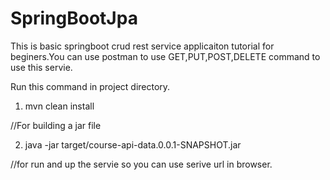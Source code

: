 # SpringBootJpa
This is basic springboot crud rest service applicaiton tutorial for beginers.You can use postman to use GET,PUT,POST,DELETE 
command to use this servie.

Run this command in project directory.

1.  mvn clean install    

//For building a jar file


2.  java -jar target/course-api-data.0.0.1-SNAPSHOT.jar   

//for run and up the servie so you can use serive url in browser.
